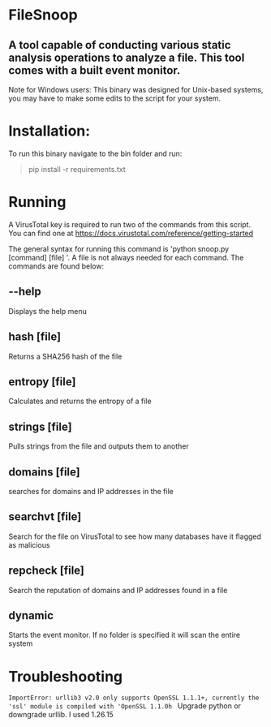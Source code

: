 # FileSnoop

## A tool capable of conducting various static analysis operations to analyze a file. This tool comes with a built event monitor. 
Note for Windows users: This binary was designed for Unix-based systems, you may have to make some edits to the script for your system.

# Installation:
To run this binary navigate to the bin folder and run:
> pip install -r requirements.txt


# Running 
A VirusTotal key is required to run two of the commands from this script. You can find one at https://docs.virustotal.com/reference/getting-started

The general syntax for running this command is 'python snoop.py [command] [file] '. A file is not always needed for each command. The commands are found below:

## --help

Displays the help menu

## hash [file]

Returns a SHA256 hash of the file

## entropy [file]

Calculates and returns the entropy of a file

## strings [file]

Pulls strings from the file and outputs them to another

## domains [file]

searches for domains and IP addresses in the file

## searchvt [file]

Search for the file on VirusTotal to see how many databases have it flagged as malicious

## repcheck [file]

Search the reputation of domains and IP addresses found in a file

## dynamic

Starts the event monitor. If no folder is specified it will scan the entire system


# Troubleshooting
`
ImportError: urllib3 v2.0 only supports OpenSSL 1.1.1+, currently the 'ssl' module is compiled with 'OpenSSL 1.1.0h 
`
Upgrade python or downgrade urllib. I used 1.26.15
